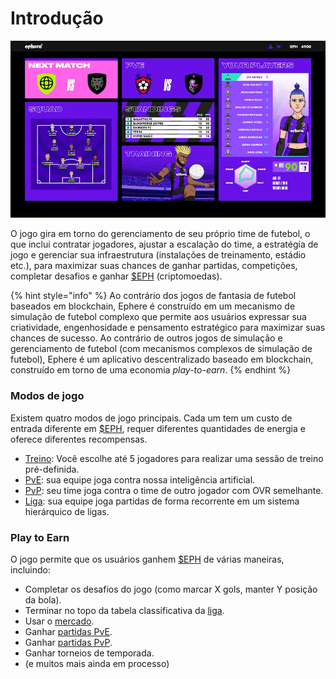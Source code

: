 # Introdução

![Pantalla central del juego](<../.gitbook/assets/Ephere-UI Animation Test (1).gif>)

O jogo gira em torno do gerenciamento de seu próprio time de futebol, o que inclui contratar jogadores, ajustar a escalação do time, a estratégia de jogo e gerenciar sua infraestrutura (instalações de treinamento, estádio etc.), para maximizar suas chances de ganhar partidas, competições, completar desafios e ganhar [$EPH](../economia/usdeph.md) (criptomoedas).

{% hint style="info" %}
Ao contrário dos jogos de fantasia de futebol baseados em blockchain, Ephere é construído em um mecanismo de simulação de futebol complexo que permite aos usuários expressar sua criatividade, engenhosidade e pensamento estratégico para maximizar suas chances de sucesso. Ao contrário de outros jogos de simulação e gerenciamento de futebol (com mecanismos complexos de simulação de futebol), Ephere é um aplicativo descentralizado baseado em blockchain, construído em torno de uma economia _play-to-earn_.
{% endhint %}

### Modos de jogo

Existem quatro modos de jogo principais. Cada um tem um custo de entrada diferente em [$EPH](../economia/usdeph.md), requer diferentes quantidades de energia e oferece diferentes recompensas.

* [Treino](training.md): Você escolhe até 5 jogadores para realizar uma sessão de treino pré-definida.
* [PvE](pve.md): sua equipe joga contra nossa inteligência artificial.
* [PvP](pvp.md): seu time joga contra o time de outro jogador com OVR semelhante.
* [Liga](league.md): sua equipe joga partidas de forma recorrente em um sistema hierárquico de ligas.

### Play to Earn

O jogo permite que os usuários ganhem [$EPH](../economia/usdeph.md) de várias maneiras, incluindo:

* Completar os desafios do jogo (como marcar X gols, manter Y posição da bola).
* Terminar no topo da tabela classificativa da [liga](league.md).
* Usar o [mercado](broken-reference).
* Ganhar [partidas PvE](pve.md).
* Ganhar [partidas PvP](pvp.md).
* Ganhar torneios de temporada.
* (e muitos mais ainda em processo)
